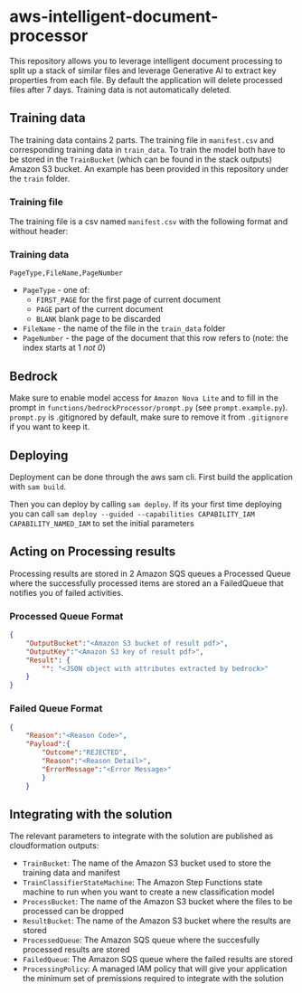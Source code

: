 # aws-intelligent-document-processor
This repository allows you to leverage intelligent document processing to split up a stack of similar files and leverage Generative AI to extract key properties from each file. By default the application will delete processed files after 7 days. Training data is not automatically deleted.

## Training data
The training data contains 2 parts. The training file in `manifest.csv` and corresponding training data in `train_data`. 
To train the model both have to be stored in the `TrainBucket` (which can be found in the stack outputs) Amazon S3 bucket. An example has been provided in this repository under the `train` folder.

### Training file
The training file is a csv named `manifest.csv` with the following format and without header:

### Training data
```
PageType,FileName,PageNumber
```

* `PageType` - one of:
    * `FIRST_PAGE` for the first page of current document
    * `PAGE` part of the current document
    * `BLANK` blank page to be discarded
* `FileName` - the name of the file in the `train_data` folder
* `PageNumber` - the page of the document that this row refers to (note: the index starts at 1 _not 0_)


## Bedrock
Make sure to enable model access for `Amazon Nova Lite` and to fill in the prompt in `functions/bedrockProcessor/prompt.py` (see `prompt.example.py`). `prompt.py` is .gitignored by default, make sure to remove it from `.gitignore` if you want to keep it.

## Deploying
Deployment can be done through the aws sam cli.
First build the application with `sam build`.

Then you can deploy by calling `sam deploy`. If its your first time deploying you can call `sam deploy --guided --capabilities CAPABILITY_IAM CAPABILITY_NAMED_IAM` to set the initial parameters

## Acting on Processing results
Processing results are stored in 2 Amazon SQS queues a Processed Queue where the successfully processed items are stored an a FailedQueue that notifies you of failed activities.

### Processed Queue Format
```json
{
    "OutputBucket":"<Amazon S3 bucket of result pdf>",
    "OutputKey":"<Amazon S3 key of result pdf>",
    "Result": {
        "": "<JSON object with attributes extracted by bedrock>"
    }
}
```

### Failed Queue Format
```json
{
    "Reason":"<Reason Code>",
    "Payload":{
        "Outcome":"REJECTED",
        "Reason":"<Reason Detail>",
        "ErrorMessage":"<Error Message>"
        }
    }
```

## Integrating with the solution
The relevant parameters to integrate with the solution are published as cloudformation outputs:
* `TrainBucket`: The name of the Amazon S3 bucket used to store the training data and manifest
* `TrainClassifierStateMachine`: The Amazon Step Functions state machine to run when you want to create a new classification model
* `ProcessBucket`: The name of the Amazon S3 bucket where the files to be processed can be dropped
* `ResultBucket`: The name of the Amazon S3 bucket where the results are stored
* `ProcessedQueue`: The Amazon SQS queue where the succesfully processed results are stored
* `FailedQueue`: The Amazon SQS queue where the failed results are stored
* `ProcessingPolicy`: A managed IAM policy that will give your application the minimum set of premissions required to integrate with the solution
